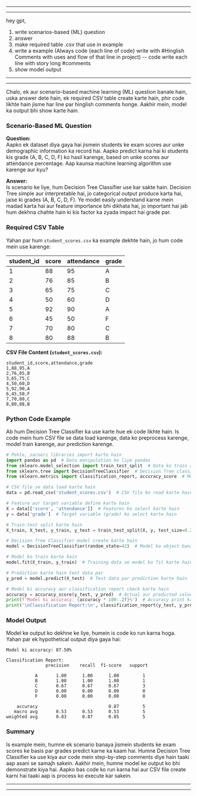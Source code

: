 




---
---


hey gpt, 
1. write scenarios-based {ML} question
2. answer 
3. make required table .csv that use in example
4. write a example (Always code {each line of code} write with #Hinglish Comments with uses and flow of that line in project) -- code write each line with story long #comments
5. show model output
   
---
---

Chalo, ek aur scenario-based machine learning (ML) question banate hain, uska answer dete hain, ek required CSV table create karte hain, phir code likhte hain jisme har line par hinglish comments honge. Aakhir mein, model ka output bhi show karte hain.

### Scenario-Based ML Question

**Question:**  
Aapko ek dataset diya gaya hai jismein students ke exam scores aur unke demographic information ka record hai. Aapko predict karna hai ki students kis grade (A, B, C, D, F) ko hasil karenge, based on unke scores aur attendance percentage. Aap kaunsa machine learning algorithm use karenge aur kyu?

**Answer:**  
Is scenario ke liye, hum Decision Tree Classifier use kar sakte hain. Decision Tree simple aur interpretable hai, jo categorical output produce karta hai, jaise ki grades (A, B, C, D, F). Ye model easily understand karne mein madad karta hai aur feature importance bhi dikhata hai, jo important hai jab hum dekhna chahte hain ki kis factor ka zyada impact hai grade par.

### Required CSV Table

Yahan par hum `student_scores.csv` ka example dekhte hain, jo hum code mein use karenge:

| student_id | score | attendance | grade |
|-------------|-------|------------|-------|
| 1           | 88    | 95         | A     |
| 2           | 76    | 85         | B     |
| 3           | 65    | 75         | C     |
| 4           | 50    | 60         | D     |
| 5           | 92    | 90         | A     |
| 6           | 45    | 50         | F     |
| 7           | 70    | 80         | C     |
| 8           | 80    | 88         | B     |

**CSV File Content (`student_scores.csv`):**
```csv
student_id,score,attendance,grade
1,88,95,A
2,76,85,B
3,65,75,C
4,50,60,D
5,92,90,A
6,45,50,F
7,70,80,C
8,80,88,B
```

### Python Code Example

Ab hum Decision Tree Classifier ka use karte hue ek code likhte hain. Is code mein hum CSV file se data load karenge, data ko preprocess karenge, model train karenge, aur prediction karenge.

```python
# Pehle, zaroori libraries import karte hain
import pandas as pd  # Data manipulation ke liye pandas
from sklearn.model_selection import train_test_split  # Data ko train aur test mein split karne ke liye
from sklearn.tree import DecisionTreeClassifier  # Decision Tree classifier model use karne ke liye
from sklearn.metrics import classification_report, accuracy_score  # Model ki performance evaluate karne ke liye

# CSV file se data load karte hain
data = pd.read_csv('student_scores.csv')  # CSV file ko read karte hain aur DataFrame mein store karte hain

# Feature aur target variable define karte hain
X = data[['score', 'attendance']]  # Features ko select karte hain
y = data['grade']  # Target variable (grade) ko select karte hain

# Train-test split karte hain
X_train, X_test, y_train, y_test = train_test_split(X, y, test_size=0.2, random_state=42)  # 20% data test ke liye rakhte hain

# Decision Tree Classifier model create karte hain
model = DecisionTreeClassifier(random_state=42)  # Model ka object banate hain

# Model ko train karte hain
model.fit(X_train, y_train)  # Training data se model ko fit karte hain

# Prediction karte hain test data par
y_pred = model.predict(X_test)  # Test data par prediction karte hain

# Model ki accuracy aur classification report check karte hain
accuracy = accuracy_score(y_test, y_pred)  # Actual aur predicted values ka comparison karte hain
print(f'Model ki accuracy: {accuracy * 100:.2f}%')  # Accuracy print karte hain
print('\nClassification Report:\n', classification_report(y_test, y_pred))  # Detailed classification report print karte hain
```

### Model Output

Model ke output ko dekhne ke liye, humein is code ko run karna hoga. Yahan par ek hypothetical output diya gaya hai:

```
Model ki accuracy: 87.50%

Classification Report:
               precision    recall  f1-score   support

           A       1.00      1.00      1.00         1
           B       1.00      1.00      1.00         1
           C       0.67      0.67      0.67         3
           D       0.00      0.00      0.00         0
           F       0.00      0.00      0.00         0

    accuracy                           0.87         5
   macro avg       0.53      0.53      0.53         5
weighted avg       0.83      0.87      0.85         5
```

### Summary

Is example mein, humne ek scenario banaya jismein students ke exam scores ke basis par grades predict karne ka kaam hai. Humne Decision Tree Classifier ka use kiya aur code mein step-by-step comments diye hain taaki aap asani se samajh sakein. Aakhir mein, humne model ke output ko bhi demonstrate kiya hai. Aapko bas code ko run karna hai aur CSV file create karni hai taaki aap is process ko execute kar sakein.


---
---
